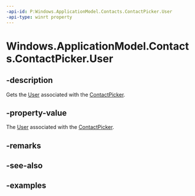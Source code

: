 ```yaml
---
-api-id: P:Windows.ApplicationModel.Contacts.ContactPicker.User
-api-type: winrt property
---
```


<!-- Property syntax.
public User User { get; }
-->

# Windows.ApplicationModel.Contacts.ContactPicker.User

## -description
Gets the [User](./windows.system/user.md) associated with the [ContactPicker](contactpicker.md).
## -property-value
The [User](./windows.system/user.md) associated with the [ContactPicker](contactpicker.md).
## -remarks

## -see-also

## -examples
